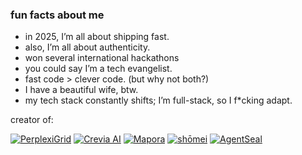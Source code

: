 ### fun facts about me

- in 2025, I’m all about shipping fast.
- also, I’m all about authenticity.
- won several international hackathons
- you could say I’m a tech evangelist.
- fast code > clever code. (but why not both?)
- I have a beautiful wife, btw.
- my tech stack constantly shifts; I’m full-stack, so I f*cking adapt.

creator of:
 
[![PerplexiGrid](https://img.shields.io/badge/PerplexiGrid-%20-4b0082)](https://www.perplexigrid.com) [![Crevia AI](https://img.shields.io/badge/Crevia%20AI-%20-f9f6f1)](https://getcrevia.com) [![Mapora](https://img.shields.io/badge/Mapora-%20-add8e6)](https://getmapora.com) [![shōmei](https://img.shields.io/badge/shōmei-%20-ae0800)](https://petarran.github.io/shomei/) [![AgentSeal](https://img.shields.io/badge/AgentSeal-%20-a1a144)](https://agentseal.framer.ai/)

